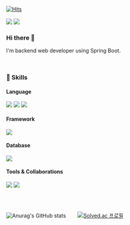 [![Hits](https://hits.seeyoufarm.com/api/count/incr/badge.svg?url=https%3A%2F%2Fgithub.com%2Fsuynnn%2Fhit-counter&count_bg=%2341454A&title_bg=%23555555&icon=&icon_color=%23E7E7E7&title=hits&edge_flat=false)](https://hits.seeyoufarm.com)
<br/><br/>
<a href="https://suynnn.tistory.com/" target="_blank"><img src="https://img.shields.io/badge/Blog-E4637C?style=flat-square&logo=awesomelists&logoColor=white"/></a>
<img src="https://img.shields.io/badge/suyeonnohh@gmail.com-EA4335?style=flat-square&logo=gmail&logoColor=white"/>

### Hi there 👋
I'm backend web developer using Spring Boot.

<br/>

### 💪 Skills
#### Language
<img src="https://img.shields.io/badge/Java-007396?style=flat-square&logo=java&logoColor=white"/> <img src="https://img.shields.io/badge/HTML5-E34F26?style=flat-square&logo=html5&logoColor=white"/> <img src="https://img.shields.io/badge/CSS3-1572B6?style=flat-square&logo=css3&logoColor=white"/>

#### Framework
<img src="https://img.shields.io/badge/Spring-6DB33F?style=flat-square&logo=Spring&logoColor=white"/>

#### Database
<img src="https://img.shields.io/badge/MySQL-4479A1?style=flat-square&logo=MySQL&logoColor=white"/>

#### Tools & Collaborations
<img src="https://img.shields.io/badge/Git-F05032?style=flat-square&logo=git&logoColor=white"/> <img src="https://img.shields.io/badge/GitHub-181717?style=flat-square&logo=GitHub&logoColor=white"/>

 <!-- ### 🙌 Used at least once -->

<br/> <br/>

![Anurag's GitHub stats](https://github-readme-stats.vercel.app/api?username=suynnn&show_icons=true&theme=date_night&count_private=true&hide=stars) &nbsp;&nbsp;&nbsp;&nbsp;&nbsp;&nbsp; [![Solved.ac
프로필](http://mazassumnida.wtf/api/v2/generate_badge?boj=su0006)](https://solved.ac/su0006) 

<!--
**suynnn/suynnn** is a ✨ _special_ ✨ repository because its `README.md` (this file) appears on your GitHub profile.

Here are some ideas to get you started:

- 🔭 I’m currently working on ...
- 🌱 I’m currently learning ...
- 👯 I’m looking to collaborate on ...
- 🤔 I’m looking for help with ...
- 💬 Ask me about ...
- 📫 How to reach me: ...
- 😄 Pronouns: ...
- ⚡ Fun fact: ...
-->
